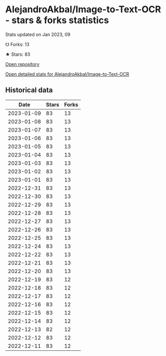# AlejandroAkbal/Image-to-Text-OCR - stars & forks statistics

Stats updated on Jan 2023, 09

☋ Forks: 13

★ Stars: 83

[Open repository](https://github.com/AlejandroAkbal/Image-to-Text-OCR)

[Open detailed stats for AlejandroAkbal/Image-to-Text-OCR](https://reviewgithub.com/rep/AlejandroAkbal/Image-to-Text-OCR)

## Historical data
| Date | Stars | Forks |
|------|-------|-------|
| 2023-01-09 | 83 | 13 | 
| 2023-01-08 | 83 | 13 | 
| 2023-01-07 | 83 | 13 | 
| 2023-01-06 | 83 | 13 | 
| 2023-01-05 | 83 | 13 | 
| 2023-01-04 | 83 | 13 | 
| 2023-01-03 | 83 | 13 | 
| 2023-01-02 | 83 | 13 | 
| 2023-01-01 | 83 | 13 | 
| 2022-12-31 | 83 | 13 | 
| 2022-12-30 | 83 | 13 | 
| 2022-12-29 | 83 | 13 | 
| 2022-12-28 | 83 | 13 | 
| 2022-12-27 | 83 | 13 | 
| 2022-12-26 | 83 | 13 | 
| 2022-12-25 | 83 | 13 | 
| 2022-12-24 | 83 | 13 | 
| 2022-12-22 | 83 | 13 | 
| 2022-12-21 | 83 | 13 | 
| 2022-12-20 | 83 | 13 | 
| 2022-12-19 | 83 | 12 | 
| 2022-12-18 | 83 | 12 | 
| 2022-12-17 | 83 | 12 | 
| 2022-12-16 | 83 | 12 | 
| 2022-12-15 | 83 | 12 | 
| 2022-12-14 | 83 | 12 | 
| 2022-12-13 | 82 | 12 | 
| 2022-12-12 | 83 | 12 | 
| 2022-12-11 | 83 | 12 | 

